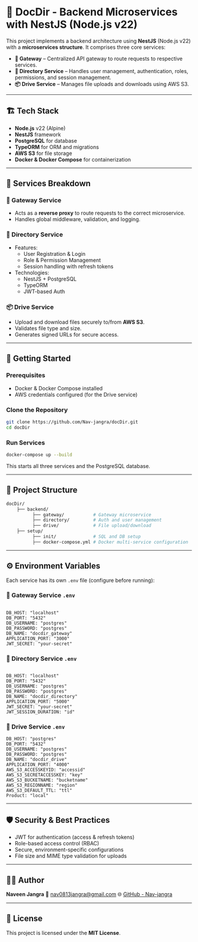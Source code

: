 # 📁 DocDir - Backend Microservices with NestJS (Node.js v22)

This project implements a backend architecture using **NestJS** (Node.js v22) with a **microservices structure**. It comprises three core services:

- **🚪 Gateway** – Centralized API gateway to route requests to respective services.
- **👤 Directory Service** – Handles user management, authentication, roles, permissions, and session management.
- **📦 Drive Service** – Manages file uploads and downloads using AWS S3.

---

## 🏗️ Tech Stack

- **Node.js** v22 (Alpine)
- **NestJS** framework
- **PostgreSQL** for database
- **TypeORM** for ORM and migrations
- **AWS S3** for file storage
- **Docker & Docker Compose** for containerization

---

## 🧩 Services Breakdown

### 🚪 Gateway Service

- Acts as a **reverse proxy** to route requests to the correct microservice.
- Handles global middleware, validation, and logging.

### 👤 Directory Service

- Features:
  - User Registration & Login
  - Role & Permission Management
  - Session handling with refresh tokens
- Technologies:
  - NestJS + PostgreSQL
  - TypeORM
  - JWT-based Auth

### 📦 Drive Service

- Upload and download files securely to/from **AWS S3**.
- Validates file type and size.
- Generates signed URLs for secure access.

---

## 🚀 Getting Started

### Prerequisites

- Docker & Docker Compose installed
- AWS credentials configured (for the Drive service)

### Clone the Repository

```bash
git clone https://github.com/Nav-jangra/docDir.git
cd docDir
```

### Run Services

```bash
docker-compose up --build
```

This starts all three services and the PostgreSQL database.

---

## 📂 Project Structure

```bash
docDir/
    ├── backend/
          ├── gateway/           # Gateway microservice
          ├── directory/         # Auth and user management
          ├── drive/             # File upload/download
    ├── setup/
          ├── init/              # SQL and DB setup
          ├── docker-compose.yml # Docker multi-service configuration 

```

---

## ⚙️ Environment Variables

Each service has its own `.env` file (configure before running):

### 📄 Gateway Service `.env`

```env

DB_HOST: "localhost"
DB_PORT: "5432"
DB_USERNAME: "postgres"
DB_PASSWORD: "postgres"
DB_NAME: "docdir_gateway"
APPLICATION_PORT: "3000"
JWT_SECRET: "your-secret"
```


### 📄 Directory Service `.env`

```env

DB_HOST: "localhost"
DB_PORT: "5432"
DB_USERNAME: "postgres"
DB_PASSWORD: "postgres"
DB_NAME: "docdir_directory"
APPLICATION_PORT: "5000"
JWT_SECRET: "your-secret"
JWT_SESSION_DURATION: "id"
```

### 📄 Drive Service `.env`

```env
DB_HOST: "postgres"
DB_PORT: "5432"
DB_USERNAME: "postgres"
DB_PASSWORD: "postgres"
DB_NAME: "docdir_drive"
APPLICATION_PORT: "4000"
AWS_S3_ACCESSKEYID: "accessid"
AWS_S3_SECRETACCESSKEY: "key"
AWS_S3_BUCKETNAME: "bucketname"
AWS_S3_REGIONNAME: "region"
AWS_S3_DEFAULT_TTL: "ttl"
Product: "local"
```

---

## 🛡️ Security & Best Practices

- JWT for authentication (access & refresh tokens)
- Role-based access control (RBAC)
- Secure, environment-specific configurations
- File size and MIME type validation for uploads

---

## 🧑‍💻 Author

**Naveen Jangra**
📧 [nav0813jangra@gmail.com](mailto:nav0813jangra@gmail.com)
🌐 [GitHub - Nav-jangra](https://github.com/Nav-jangra)

---

## 📜 License

This project is licensed under the **MIT License**.
